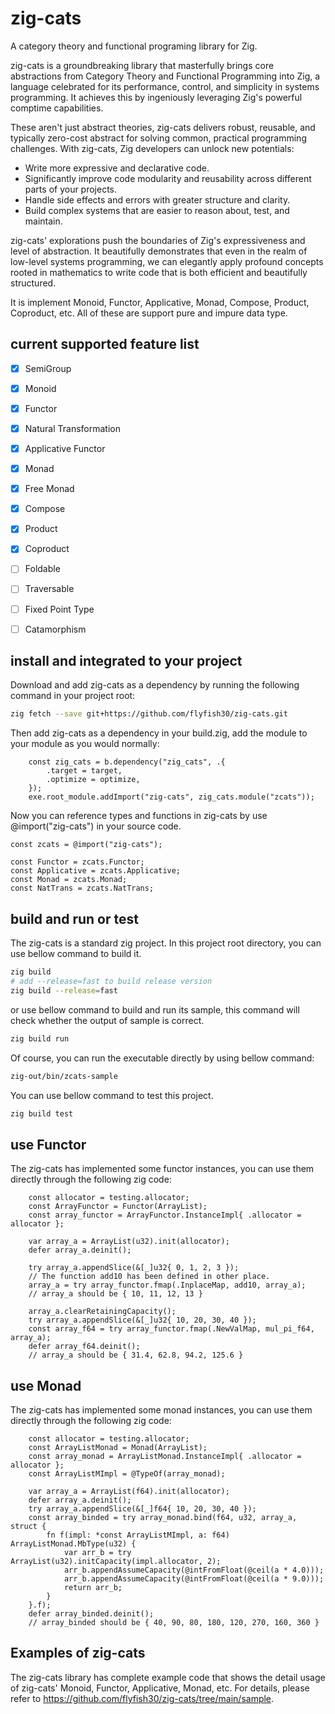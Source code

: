 # zig-cats
A category theory and functional programing library for Zig.

zig-cats is a groundbreaking library that masterfully brings core abstractions from Category Theory and Functional Programming into Zig, a language celebrated for its performance, control, and simplicity in systems programming. It achieves this by ingeniously leveraging Zig's powerful comptime capabilities.

These aren't just abstract theories, zig-cats delivers robust, reusable, and typically zero-cost abstract for solving common, practical programming challenges. With zig-cats, Zig developers can unlock new potentials:

* Write more expressive and declarative code.
* Significantly improve code modularity and reusability across different parts of your projects.
* Handle side effects and errors with greater structure and clarity.
* Build complex systems that are easier to reason about, test, and maintain.

zig-cats' explorations push the boundaries of Zig's expressiveness and level of abstraction. It beautifully demonstrates that even in the realm of low-level systems programming, we can elegantly apply profound concepts rooted in mathematics to write code that is both efficient and beautifully structured.

It is implement Monoid, Functor, Applicative, Monad, Compose, Product, Coproduct, etc. All of these are support pure and impure data type.

## current supported feature list
- [x] SemiGroup
- [x] Monoid

- [x] Functor
- [x] Natural Transformation
- [x] Applicative Functor
- [x] Monad
- [x] Free Monad

- [x] Compose
- [x] Product
- [x] Coproduct

- [ ] Foldable
- [ ] Traversable
- [ ] Fixed Point Type
- [ ] Catamorphism

## install and integrated to your project
Download and add zig-cats as a dependency by running the following command in your project root:
```bash
zig fetch --save git+https://github.com/flyfish30/zig-cats.git
```
Then add zig-cats as a dependency in your build.zig, add the module to your module as you would normally:
```
    const zig_cats = b.dependency("zig_cats", .{
        .target = target,
        .optimize = optimize,
    });
    exe.root_module.addImport("zig-cats", zig_cats.module("zcats"));
```
Now you can reference types and functions in zig-cats by use @import("zig-cats") in your source code.
```zig
const zcats = @import("zig-cats");

const Functor = zcats.Functor;
const Applicative = zcats.Applicative;
const Monad = zcats.Monad;
const NatTrans = zcats.NatTrans;
```

## build and run or test
The zig-cats is a standard zig project. In this project root directory, you can use bellow command to build it.
```bash
zig build
# add --release=fast to build release version
zig build --release=fast
```
or use bellow command to build and run its sample, this command will check whether the output of sample is correct.
```bash
zig build run
```
Of course, you can run the executable directly by using bellow command:
```bash
zig-out/bin/zcats-sample
```
You can use bellow command to test this project.
```bash
zig build test
```

## use Functor
The zig-cats has implemented some functor instances, you can use them directly through the following zig code:
```zig
    const allocator = testing.allocator;
    const ArrayFunctor = Functor(ArrayList);
    const array_functor = ArrayFunctor.InstanceImpl{ .allocator = allocator };

    var array_a = ArrayList(u32).init(allocator);
    defer array_a.deinit();

    try array_a.appendSlice(&[_]u32{ 0, 1, 2, 3 });
    // The function add10 has been defined in other place.
    array_a = try array_functor.fmap(.InplaceMap, add10, array_a);
    // array_a should be { 10, 11, 12, 13 }

    array_a.clearRetainingCapacity();
    try array_a.appendSlice(&[_]u32{ 10, 20, 30, 40 });
    const array_f64 = try array_functor.fmap(.NewValMap, mul_pi_f64, array_a);
    defer array_f64.deinit();
    // array_a should be { 31.4, 62.8, 94.2, 125.6 }
```
## use Monad
The zig-cats has implemented some monad instances, you can use them directly through the following zig code:
```zig
    const allocator = testing.allocator;
    const ArrayListMonad = Monad(ArrayList);
    const array_monad = ArrayListMonad.InstanceImpl{ .allocator = allocator };
    const ArrayListMImpl = @TypeOf(array_monad);

    var array_a = ArrayList(f64).init(allocator);
    defer array_a.deinit();
    try array_a.appendSlice(&[_]f64{ 10, 20, 30, 40 });
    const array_binded = try array_monad.bind(f64, u32, array_a, struct {
        fn f(impl: *const ArrayListMImpl, a: f64) ArrayListMonad.MbType(u32) {
            var arr_b = try ArrayList(u32).initCapacity(impl.allocator, 2);
            arr_b.appendAssumeCapacity(@intFromFloat(@ceil(a * 4.0)));
            arr_b.appendAssumeCapacity(@intFromFloat(@ceil(a * 9.0)));
            return arr_b;
        }
    }.f);
    defer array_binded.deinit();
    // array_binded should be { 40, 90, 80, 180, 120, 270, 160, 360 }
```

## Examples of zig-cats
The zig-cats library has complete example code that shows the detail usage of zig-cats' Monoid, Functor, Applicative, Monad, etc. 
For details, please refer to https://github.com/flyfish30/zig-cats/tree/main/sample.
